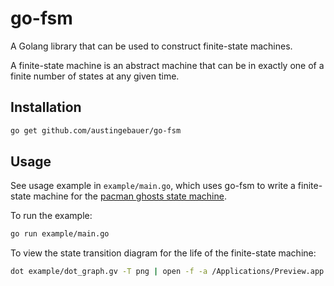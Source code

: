 # go-fsm

A Golang library that can be used to construct finite-state machines.

A finite-state machine is an abstract machine that can be in exactly one of a finite number of states at any 
given time.

## Installation

```bash
go get github.com/austingebauer/go-fsm
```

## Usage

See usage example in `example/main.go`, which uses go-fsm to write a finite-state machine for the 
[pacman ghosts state machine](https://bits.theorem.co/images/posts/2015-01-21-state-design-pacman-fsm.png).

To run the example:
```bash
go run example/main.go
```

To view the state transition diagram for the life of the finite-state machine:
```bash
dot example/dot_graph.gv -T png | open -f -a /Applications/Preview.app
```
